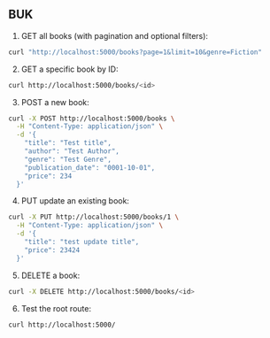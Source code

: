 ## BUK

1. GET all books (with pagination and optional filters):
```bash
curl "http://localhost:5000/books?page=1&limit=10&genre=Fiction"
```

2. GET a specific book by ID:
```bash
curl http://localhost:5000/books/<id>
```

3. POST a new book:
```bash
curl -X POST http://localhost:5000/books \
  -H "Content-Type: application/json" \
  -d '{
    "title": "Test title",
    "author": "Test Author",
    "genre": "Test Genre",
    "publication_date": "0001-10-01",
    "price": 234
  }'
```

4. PUT update an existing book:
```bash
curl -X PUT http://localhost:5000/books/1 \
  -H "Content-Type: application/json" \
  -d '{
    "title": "test update title",
    "price": 23424 
  }'
```

5. DELETE a book:
```bash
curl -X DELETE http://localhost:5000/books/<id>
```

6. Test the root route:
```bash
curl http://localhost:5000/
```

